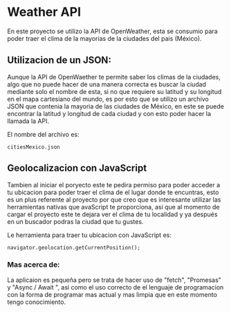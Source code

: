 # Weather API 

En este proyecto se utilizo la API  de OpenWeather, esta se consumio para poder traer el clima de la mayorias de la ciudades del pais (México).

## Utilizacion de un JSON:
Aunque la API de OpenWaether te permite saber los climas de la ciudades, algo que no puede hacer de una manera correcta es buscar la ciudad mediante solo el nombre de esta, si no que requiere su latitud y su longitud en el mapa cartesiano del mundo, es por esto que se utilizo un archivo JSON que contenia la mayoria de las ciudades de México, en este se puede encontrar la latitud y longitud de cada ciudad y con esto poder hacer la llamada la API.

El nombre del archivo es: 

```
citiesMexico.json
```

## Geolocalizacion con JavaScript

Tambien al iniciar el poryecto este te pedira permiso para poder acceder a tu ubicacion para poder traer el clima de el lugar donde te encuntras, esto es un plus referente al proyecto por que creo que es interesante utilizar las herramientas nativas que avaScript te proporciona, asi que al momento de cargar el proyecto este te dejara ver el clima de tu localidad y ya después en un buscador podras la ciudad que tu gustes.

Le herramienta para traer tu ubicacion con JavaScript es: 

```
navigator.geolocation.getCurrentPosition();
``` 
### Mas acerca de:

La aplicaion es pequeña pero se trata de hacer uso de "fetch",  "Promesas" y "Async / Await ", asi como el uso correcto de el lenguaje de programacion con la forma de programar mas actual y mas limpia que en este momento tengo conocimiento.

